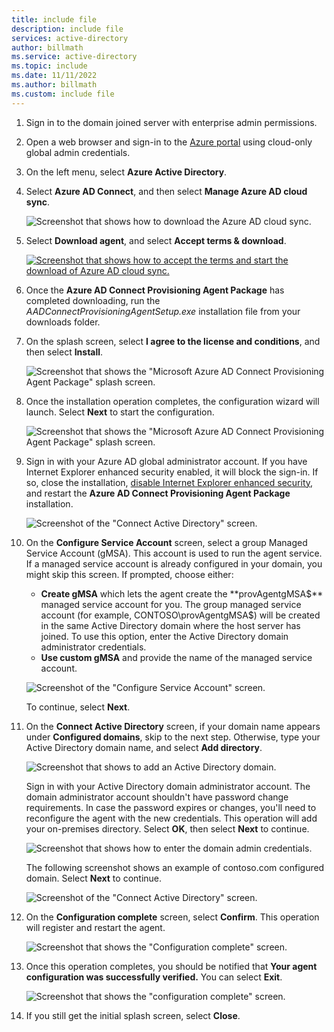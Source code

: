 ```yaml
---
title: include file
description: include file
services: active-directory
author: billmath
ms.service: active-directory
ms.topic: include
ms.date: 11/11/2022
ms.author: billmath
ms.custom: include file
---
```


1. Sign in to the domain joined server with enterprise admin permissions.
1. Open a web browser and sign-in to the [Azure portal](https://portal.azure.com) using cloud-only global admin credentials.
1. On the left menu, select **Azure Active Directory**.
1. Select **Azure AD Connect**, and then select **Manage Azure AD cloud sync**.
    
    ![Screenshot that shows how to download the Azure AD cloud sync.](./media/active-directory-cloud-sync-how-to-install/azure-ad-select-cloud-sync.png)

1. Select **Download agent**, and select **Accept terms & download**.

   [![Screenshot that shows how to accept the terms and start the download of Azure AD cloud sync.](./media/active-directory-cloud-sync-how-to-install/azure-ad-download-cloud-sync.png)](./media/active-directory-cloud-sync-how-to-install/azure-ad-download-cloud-sync.png#lightbox)

1. Once the **Azure AD Connect Provisioning Agent Package** has completed downloading, run the *AADConnectProvisioningAgentSetup.exe* installation file from your downloads folder.

1. On the splash screen, select **I agree to the license and conditions**, and then select **Install**.

    ![Screenshot that shows the "Microsoft Azure AD Connect Provisioning Agent Package" splash screen.](./media/active-directory-cloud-sync-how-to-install/azure-ad-cloud-sync-splash-screen.png)

1. Once the installation operation completes, the configuration wizard will launch. Select **Next** to start the configuration.

    ![Screenshot that shows the "Microsoft Azure AD Connect Provisioning Agent Package" splash screen.](./media/active-directory-cloud-sync-how-to-install/azure-ad-cloud-sync-config-splash-screen.png)

1. Sign in with your Azure AD global administrator account.  If you have Internet Explorer enhanced security enabled, it will block the sign-in.  If so, close the installation, [disable Internet Explorer enhanced security](/troubleshoot/developer/browsers/security-privacy/enhanced-security-configuration-faq), and restart the **Azure AD Connect Provisioning Agent Package**  installation.

   ![Screenshot of the "Connect Active Directory" screen.](./media/active-directory-cloud-sync-how-to-install/azure-ad-cloud-sync-sign-in-to-azure.png)

1. On the **Configure Service Account** screen, select a group Managed Service Account (gMSA). This account is used to run the agent service. If a managed service account is already configured in your domain, you might skip this screen. If prompted, choose either:

    - **Create gMSA** which lets the agent create the **provAgentgMSA$** managed service account for you. The group managed service account (for example, CONTOSO\provAgentgMSA$) will be created in the same Active Directory domain where the host server has joined. To use this option, enter the Active Directory domain administrator credentials. 
    - **Use custom gMSA** and provide the name of the managed service account.
    
   ![Screenshot of the "Configure Service Account" screen.](./media/active-directory-cloud-sync-how-to-install/azure-ad-cloud-sync-configure-service-account.png)

   To continue, select **Next**.

1. On the **Connect Active Directory** screen, if your domain name appears under **Configured domains**, skip to the next step. Otherwise, type your Active Directory domain name, and select **Add directory**.  

    ![Screenshot that shows to add an Active Directory domain.](./media/active-directory-cloud-sync-how-to-install/azure-ad-cloud-sync-add-domain.png)

    Sign in with your Active Directory domain administrator account.  The domain administrator account shouldn't have password change requirements. In case the password expires or changes, you'll need to reconfigure the agent with the new credentials. This operation will add your on-premises directory. Select **OK**, then select **Next** to continue. 

    ![Screenshot that shows how to enter the domain admin credentials.](./media/active-directory-cloud-sync-how-to-install/azure-ad-cloud-sync-sign-in-to-active-directory.png)

    The following screenshot shows an example of contoso.com configured domain. Select **Next** to continue.

    ![Screenshot of the "Connect Active Directory" screen.](./media/active-directory-cloud-sync-how-to-install/azure-ad-cloud-sync-configured-domains.png)

1. On the **Configuration complete** screen, select **Confirm**.  This operation will register and restart the agent.

   ![Screenshot that shows the "Configuration complete" screen.](./media/active-directory-cloud-sync-how-to-install/azure-ad-cloud-sync-confirm-screen.png)

1. Once this operation completes, you should be notified that **Your agent configuration was successfully verified.**  You can select **Exit**.

    ![Screenshot that shows the "configuration complete" screen.](./media/active-directory-cloud-sync-how-to-install/azure-ad-cloud-sync-complete-screen.png)

1. If you still get the initial splash screen, select **Close**.


